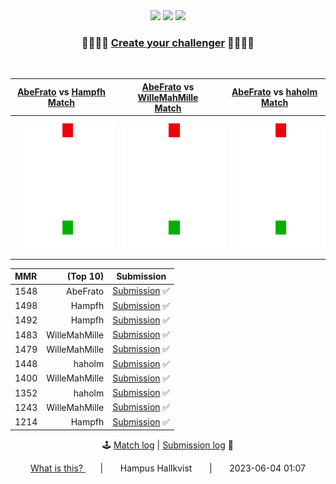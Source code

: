 <div align="center">
<img src="https://img.shields.io/badge/-BETA-yellow"/>
<img src="https://img.shields.io/github/issues-closed-raw/hampfh/hampfh/challenger?color=limegreen&label=Bots"/>
<img src="https://img.shields.io/badge/-lua-darkblue">
</div>

<div align="center"> 
	<h3>🤖🧑‍💻🤖 <a href="https://github.com/Hampfh/Hampfh/issues/new?assignees=&labels=challenger&template=challenger-submission-template.md&title=%5BChallenger-submission%5D">Create your challenger</a>  🤖🧑‍💻🤖</h3>
</div>
<br/>  <div align="center">

| <a href="https://github.com/AbeFrato">AbeFrato</a> vs <a href="https://github.com/Hampfh">Hampfh</a><br/>  <a href="./data/matches/86d1c91a-3d13-4d65-9742-d402b8b25a47.md">Match</a>   | <a href="https://github.com/AbeFrato">AbeFrato</a> vs <a href="https://github.com/WilleMahMille">WilleMahMille</a><br/>  <a href="./data/matches/cbaa3d7c-d812-4c04-afc7-8167d2e51478.md">Match</a>   | <a href="https://github.com/AbeFrato">AbeFrato</a> vs <a href="https://github.com/haholm">haholm</a><br/>  <a href="./data/matches/ee0d6ffd-b590-4f81-ada6-e24b104bba81.md">Match</a>   |  
| :--: | :--: | :--: |  
|<img style="margin: 10px" src="/data/gifs/one.gif?raw=true" width="200" height="200" />|<img style="margin: 10px" src="/data/gifs/two.gif?raw=true" width="200" height="200" />|<img style="margin: 10px" src="/data/gifs/three.gif?raw=true" width="200" height="200" />|  
</div><div align="center">

| MMR | (Top 10) | Submission  |
| :-- | --: | :--: |
| 1548 | AbeFrato | [Submission](https://github.com/Hampfh/Hampfh/issues/69) ✅ |
| 1498 | Hampfh | [Submission](https://github.com/Hampfh/Hampfh/issues/64) ✅ |
| 1492 | Hampfh | [Submission](https://github.com/Hampfh/Hampfh/issues/61) ✅ |
| 1483 | WilleMahMille | [Submission](https://github.com/Hampfh/Hampfh/issues/55) ✅ |
| 1479 | WilleMahMille | [Submission](https://github.com/Hampfh/Hampfh/issues/56) ✅ |
| 1448 | haholm | [Submission](https://github.com/Hampfh/Hampfh/issues/52) ✅ |
| 1400 | WilleMahMille | [Submission](https://github.com/Hampfh/Hampfh/issues/53) ✅ |
| 1352 | haholm | [Submission](https://github.com/Hampfh/Hampfh/issues/51) ✅ |
| 1243 | WilleMahMille | [Submission](https://github.com/Hampfh/Hampfh/issues/46) ✅ |
| 1214 | Hampfh | [Submission](https://github.com/Hampfh/Hampfh/issues/27) ✅ |

🕹 [Match log](./data/match_log.md) &#124; [Submission log](./data/submission_log.md) 🤖<br/><div align="center"><a href="https://www.craft.do/s/geS8o08lvJ4cfD">What is this? </a> &nbsp;&nbsp;&nbsp;&nbsp;&nbsp;&nbsp;&#124;&nbsp;&nbsp;&nbsp;&nbsp;&nbsp;&nbsp; Hampus Hallkvist &nbsp;&nbsp;&nbsp;&nbsp;&nbsp;&nbsp;&#124;&nbsp;&nbsp;&nbsp;&nbsp;&nbsp;&nbsp; 2023-06-04 01:07</div>